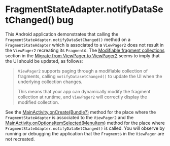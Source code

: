 # FragmentStateAdapter.notifyDataSetChanged() bug

This Android application demonstrates that calling the `FragmentStateAdapter.notifyDataSetChanged()` method on a `FragmentStateAdapter` which is associated to a `ViewPager2` does not result in the `ViewPager2` recreating its `Fragment`s.
The [Modifiable fragment collections](https://developer.android.com/training/animation/vp2-migration#modifiable-fragments) section in the [Migrate from ViewPager to ViewPager2](https://developer.android.com/training/animation/vp2-migration) seems to imply that the UI should be updated, as follows:

> `ViewPager2` supports paging through a modifiable collection of fragments, calling `notifyDatasetChanged()` to update the UI when the underlying collection changes.
>
> This means that your app can dynamically modify the fragment collection at runtime, and `ViewPager2` will correctly display the modified collection.

See the [MainActivity.onCreate(Bundle?)](src/main/java/com/tazkiyatech/viewpager2/experiments/app1/MainActivity.kt) method for the place where the `FragmentStateAdapter` is associated to the `ViewPager2` and the [MainActivity.onOptionsItemSelected(MenuItem)](src/main/java/com/tazkiyatech/viewpager2/experiments/app1/MainActivity.kt) method for the place where `FragmentStateAdapter.notifyDataSetChanged()` is called. You will observe by running or debugging the application that the `Fragment`s in the `ViewPager` are not recreated.